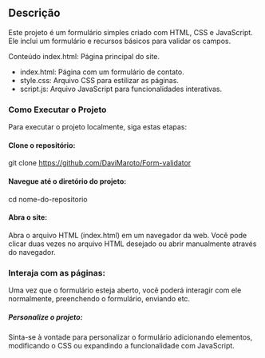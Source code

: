 ## Descrição
Este projeto é um formulário simples criado com HTML, CSS e JavaScript. Ele inclui um formulário e recursos básicos para validar os campos.

Conteúdo
index.html: Página principal do site.

- index.html: Página com um formulário de contato.
- style.css: Arquivo CSS para estilizar as páginas.
- script.js: Arquivo JavaScript para funcionalidades interativas.
### Como Executar o Projeto
Para executar o projeto localmente, siga estas etapas:

#### Clone o repositório:
git clone https://github.com/DaviMaroto/Form-validator

#### Navegue até o diretório do projeto:
cd nome-do-repositorio
#### Abra o site:

Abra o arquivo HTML (index.html) em um navegador da web. Você pode clicar duas vezes no arquivo HTML desejado ou abrir manualmente através do navegador.

### Interaja com as páginas:

Uma vez que o formulário esteja aberto, você poderá interagir com ele normalmente, preenchendo o formulário, enviando etc.

##### Personalize o projeto:

Sinta-se à vontade para personalizar o formulário adicionando elementos, modificando o CSS ou expandindo a funcionalidade com JavaScript.
